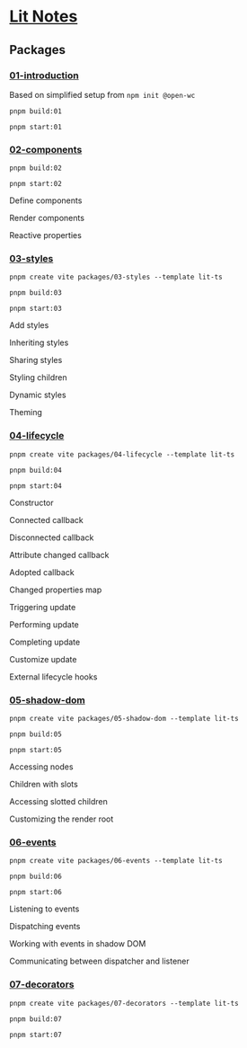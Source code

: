 # [Lit Notes](https://lit.dev/docs)

## Packages

### [01-introduction](https://lit.dev/docs/getting-started/)

Based on simplified setup from `npm init @open-wc`

`pnpm build:01`

`pnpm start:01`

### [02-components](https://lit.dev/docs/components/overview/)

`pnpm build:02`

`pnpm start:02`

Define components

Render components

Reactive properties

### [03-styles](https://lit.dev/docs/components/styles/)

`pnpm create vite packages/03-styles --template lit-ts`

`pnpm build:03`

`pnpm start:03`

Add styles

Inheriting styles

Sharing styles

Styling children

Dynamic styles

Theming

### [04-lifecycle](https://lit.dev/docs/components/lifecycle/)

`pnpm create vite packages/04-lifecycle --template lit-ts`

`pnpm build:04`

`pnpm start:04`

Constructor

Connected callback

Disconnected callback

Attribute changed callback

Adopted callback

Changed properties map

Triggering update

Performing update

Completing update

Customize update

External lifecycle hooks

### [05-shadow-dom](https://lit.dev/docs/components/shadow-dom/)

`pnpm create vite packages/05-shadow-dom --template lit-ts`

`pnpm build:05`

`pnpm start:05`

Accessing nodes

Children with slots

Accessing slotted children

Customizing the render root

### [06-events](https://lit.dev/docs/components/events/)

`pnpm create vite packages/06-events --template lit-ts`

`pnpm build:06`

`pnpm start:06`

Listening to events

Dispatching events

Working with events in shadow DOM

Communicating between dispatcher and listener

### [07-decorators](https://lit.dev/docs/components/decorators/)

`pnpm create vite packages/07-decorators --template lit-ts`

`pnpm build:07`

`pnpm start:07`

